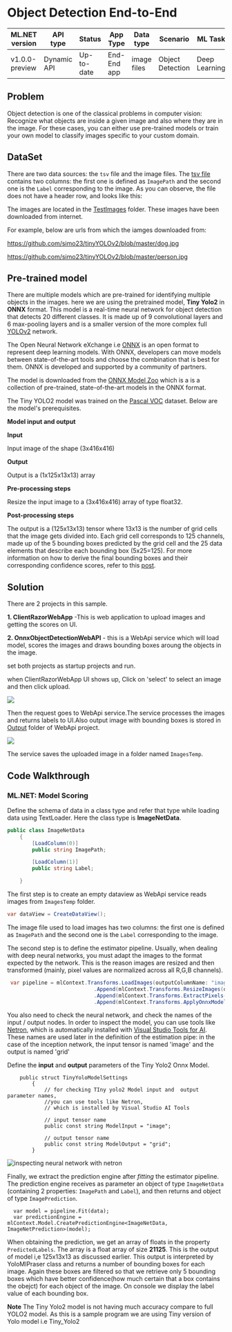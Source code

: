 # Object Detection End-to-End

| ML.NET version | API type          | Status                        | App Type    | Data type | Scenario            | ML Task                   | Algorithms                  |
|----------------|-------------------|-------------------------------|-------------|-----------|---------------------|---------------------------|-----------------------------|
| v1.0.0-preview           | Dynamic API | Up-to-date | End-End app | image files | Object Detection | Deep Learning  | Tiny Yolo2 ONNX model |

## Problem 
Object detection is one of the classical problems in computer vision: Recognize what objects are inside a given image and also where they are in the image. For these cases, you can either use pre-trained models or train your own model to classify images specific to your custom domain. 

 
## DataSet
There are two data sources: the `tsv` file and the image files.  The [tsv file](./OnnxObjectDetectionE2EAPP/TestImages/tags.tsv) contains two columns: the first one is defined as `ImagePath` and the second one is the `Label` corresponding to the image. As you can observe, the file does not have a header row, and looks like this:


The images are located in the [TestImages](./OnnxObjectDetectionE2EAPP/TestImages) folder. These images have been downloaded from internet.

For example, below are urls from which the iamges downloaded from:  

https://github.com/simo23/tinyYOLOv2/blob/master/dog.jpg

https://github.com/simo23/tinyYOLOv2/blob/master/person.jpg


## Pre-trained model
There are multiple models which are pre-trained for identifying multiple objects in the images. here we are using the pretrained model, **Tiny Yolo2** in  **ONNX** format. This model is a real-time neural network for object detection that detects 20 different classes. It is made up of 9 convolutional layers and 6 max-pooling layers and is a smaller version of the more complex full [YOLOv2](https://pjreddie.com/darknet/yolov2/) network.

The Open Neural Network eXchange i.e [ONNX](http://onnx.ai/) is an open format to represent deep learning models. With ONNX, developers can move models between state-of-the-art tools and choose the combination that is best for them. ONNX is developed and supported by a community of partners.

The model is downloaded from the [ONNX Model Zoo](https://github.com/onnx/models/tree/master/tiny_yolov2) which is a is a collection of pre-trained, state-of-the-art models in the ONNX format.

The Tiny YOLO2 model was trained on the [Pascal VOC](http://host.robots.ox.ac.uk/pascal/VOC/) dataset. Below are the model's prerequisites. 

**Model input and output**

**Input**

Input image of the shape (3x416x416)  

**Output**

Output is a (1x125x13x13) array   

**Pre-processing steps**

Resize the input image to a (3x416x416) array of type float32.

**Post-processing steps**

The output is a (125x13x13) tensor where 13x13 is the number of grid cells that the image gets divided into. Each grid cell corresponds to 125 channels, made up of the 5 bounding boxes predicted by the grid cell and the 25 data elements that describe each bounding box (5x25=125). For more information on how to derive the final bounding boxes and their corresponding confidence scores, refer to this [post](http://machinethink.net/blog/object-detection-with-yolo/).


##  Solution
There are 2 projects in this sample.

**1. ClientRazorWebApp** -This is web application to upload images and getting the scores on UI.

**2. OnnxObjectDetectionWebAPI** - this is a WebApi service which will load model, scores the images and draws bounding boxes aroung the objects in the image.

set both projects as startup projects and run.

when ClientRazorWebApp UI shows up, Click on 'select' to select an image and then click upload.

![](./docs/Screenshots/select.png)

Then the request goes to WebApi service.The service processes the images and returns labels to UI.Also output image with bounding boxes is stored in [Output](./OnnxObjectDetectionE2EAPP/OnnxObjectDetectionWebAPI/Output) folder of WebApi project. 


![](./docs/Screenshots/OutputImage.png)

The service saves the uploaded image in a folder named `ImagesTemp`.

##  Code Walkthrough

### ML.NET: Model Scoring

Define the schema of data in a class type and refer that type while loading data using TextLoader. Here the class type is **ImageNetData**. 

```csharp
public class ImageNetData
    {
        [LoadColumn(0)]
        public string ImagePath;

        [LoadColumn(1)]
        public string Label;

    }
```


The first step is to create an empty dataview as WebApi service reads images from `ImagesTemp` folder.

```csharp
var dataView = CreateDataView();
```

The image file used to load images has two columns: the first one is defined as `ImagePath` and the second one is the `Label` corresponding to the image. 

The second step is to define the estimator pipeline. Usually, when dealing with deep neural networks, you must adapt the images to the format expected by the network. This is the reason images are resized and then transformed (mainly, pixel values are normalized across all R,G,B channels).

```csharp
 var pipeline = mlContext.Transforms.LoadImages(outputColumnName: "image", imageFolder: imagesFolder, inputColumnName: nameof(ImageNetData.ImagePath))
                            .Append(mlContext.Transforms.ResizeImages(outputColumnName: "image", imageWidth: ImageNetSettings.imageWidth, imageHeight: ImageNetSettings.imageHeight, inputColumnName: "image"))
                            .Append(mlContext.Transforms.ExtractPixels(outputColumnName: "image"))
                            .Append(mlContext.Transforms.ApplyOnnxModel(modelFile: modelLocation, outputColumnNames: new[] { TinyYoloModelSettings.ModelOutput }, inputColumnNames: new[] { TinyYoloModelSettings.ModelInput }));


```
You also need to check the neural network, and check the names of the input / output nodes. In order to inspect the model, you can use tools like [Netron](https://github.com/lutzroeder/netron), which is automatically installed with [Visual Studio Tools for AI](https://visualstudio.microsoft.com/downloads/ai-tools-vs/). 
These names are used later in the definition of the estimation pipe: in the case of the inception network, the input tensor is named 'image' and the output is named 'grid'

Define the **input** and **output** parameters of the Tiny Yolo2 Onnx Model.

```
    public struct TinyYoloModelSettings
        {
            // for checking TIny yolo2 Model input and  output  parameter names,
            //you can use tools like Netron, 
            // which is installed by Visual Studio AI Tools

            // input tensor name
            public const string ModelInput = "image";

            // output tensor name
            public const string ModelOutput = "grid";
        }
```

![inspecting neural network with netron](./docs/Netron/netron.PNG)

Finally, we extract the prediction engine after *fitting* the estimator pipeline. The prediction engine receives as parameter an object of type `ImageNetData` (containing 2 properties: `ImagePath` and `Label`), and then returns and object of type `ImagePrediction`.  

```
  var model = pipeline.Fit(data);
  var predictionEngine = mlContext.Model.CreatePredictionEngine<ImageNetData, ImageNetPrediction>(model);
```
When obtaining the prediction, we get an array of floats in the property `PredictedLabels`. The array is a float array of size **21125**. This is the output of model i,e 125x13x13 as discussed earlier. This output is interpreted by YoloMlPraser class and returns a number of bounding boxes for each image. Again these boxes are filtered so that we retrieve only 5 bounding boxes which have better confidence(how much certain that a box contains the obejct) for each object of the image. On console we display the label value of each bounding box.

**Note** The Tiny Yolo2 model is not having much accuracy compare to full YOLO2 model. As this is a sample program we are using Tiny version of Yolo model i.e Tiny_Yolo2


